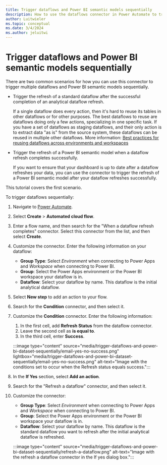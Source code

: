 ```yaml
---
title: Trigger dataflows and Power BI semantic models sequentially
description: How to use the dataflows connector in Power Automate to trigger dataflows and Power BI semantic models sequentially
author: Luitwieler
ms.topic: conceptual
ms.date: 3/4/2024
ms.author: jeluitwi
---
```


# Trigger dataflows and Power BI semantic models sequentially

There are two common scenarios for how you can use this connector to trigger multiple dataflows and Power BI semantic models sequentially.

* Trigger the refresh of a standard dataflow after the successful completion of an analytical dataflow refresh.

  If a single dataflow does every action, then it's hard to reuse its tables in other dataflows or for other purposes. The best dataflows to reuse are dataflows doing only a few actions, specializing in one specific task. If you have a set of dataflows as staging dataflows, and their only action is to extract data "as is" from the source system, these dataflows can be reused in multiple other dataflows. More information: [Best practices for reusing dataflows across environments and workspaces](./best-practices-reusing-dataflows.md)

* Trigger the refresh of a Power BI semantic model when a dataflow refresh completes successfully.

  If you want to ensure that your dashboard is up to date after a dataflow refreshes your data, you can use the connector to trigger the refresh of a Power BI semantic model after your dataflow refreshes successfully.

This tutorial covers the first scenario.

To trigger dataflows sequentially:

1. Navigate to [Power Automate](https://flow.microsoft.com).
2. Select **Create** > **Automated cloud flow**.
3. Enter a flow name, and then search for the "When a dataflow refresh completes" connector. Select this connector from the list, and then select **Create**.
4. Customize the connector. Enter the following information on your dataflow:

   * **Group Type**: Select *Environment* when connecting to Power Apps and *Workspace* when connecting to Power BI.
   * **Group**: Select the Power Apps environment or the Power BI workspace your dataflow is in.
   * **Dataflow**: Select your dataflow by name. This dataflow is the initial analytical dataflow.

5. Select **New step** to add an action to your flow.
6. Search for the **Condition** connector, and then select it.
7. Customize the **Condition** connector. Enter the following information:

   1. In the first cell, add **Refresh Status** from the dataflow connector.
   2. Leave the second cell as **is equal to**.
   3. In the third cell, enter **Success**.

   :::image type="content" source="media/trigger-dataflows-and-power-bi-dataset-sequentially/email-yes-no-success.png" lightbox="media/trigger-dataflows-and-power-bi-dataset-sequentially/email-yes-no-success.png" alt-text="Image with the conditions set to occur when the Refresh status equals success.":::
8. In the **If Yes** section, select **Add an action**.
9. Search for the "Refresh a dataflow" connector, and then select it.
10. Customize the connector:

    * **Group Type**: Select *Environment* when connecting to Power Apps and *Workspace* when connecting to Power BI.
    * **Group**: Select the Power Apps environment or the Power BI workspace your dataflow is in.
    * **Dataflow**: Select your dataflow by name. This dataflow is the standard dataflow you want to refresh after the initial analytical dataflow is refreshed.

    :::image type="content" source="media/trigger-dataflows-and-power-bi-dataset-sequentially/refresh-a-dataflow.png" alt-text="Image with the refresh a dataflow connector in the If yes dialog box.":::
